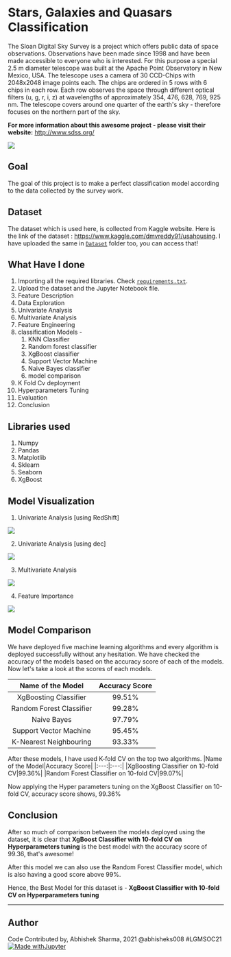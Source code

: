 # Stars, Galaxies and Quasars Classification
The Sloan Digital Sky Survey is a project which offers public data of space observations. Observations have been made since 1998 and have been made accessible to everyone who is interested. 
For this purpose a special 2.5 m diameter telescope was built at the Apache Point Observatory in New Mexico, USA. The telescope uses a camera of 30 CCD-Chips with 2048x2048 image points each. The chips are ordered in 5 rows with 6 chips in each row. Each row observes the space through different optical filters (u, g, r, i, z) at wavelengths of approximately 354, 476, 628, 769, 925 nm.
The telescope covers around one quarter of the earth's sky - therefore focuses on the northern part of the sky.

**For more information about this awesome project - please visit their website:** http://www.sdss.org/

![](https://github.com/abhisheks008/ML-ProjectKart/blob/patch-23/Stars%2C%20Galaxies%20and%20Quasars%20Classification/Images/star4.jpg)

## Goal
The goal of this project is to make a perfect classification model according to the data collected by the survey work.

## Dataset
The dataset which is used here, is collected from Kaggle website. Here is the link of the dataset : https://www.kaggle.com/dmvreddy91/usahousing. I have uploaded the same in [`Dataset`](https://github.com/abhisheks008/ML-ProjectKart/tree/patch-23/Stars%2C%20Galaxies%20and%20Quasars%20Classification/Dataset) folder too, you can access that!

## What Have I done
1. Importing all the required libraries. Check [`requirements.txt`](https://github.com/abhisheks008/ML-ProjectKart/blob/patch-23/Stars%2C%20Galaxies%20and%20Quasars%20Classification/requirements.txt).
2. Upload the dataset and the Jupyter Notebook file.
3. Feature Description
4. Data Exploration
5. Univariate Analysis
6. Multivariate Analysis
7. Feature Engineering
8. classification Models -
    1. KNN Classifier
    2. Random forest classifier
    3. XgBoost classifier
    4. Support Vector Machine
    5. Naive Bayes classifier
    6. model comparison
9. K Fold Cv deployment
10. Hyperparameters Tuning
11. Evaluation
12. Conclusion

## Libraries used
1. Numpy
2. Pandas
3. Matplotlib
4. Sklearn
5. Seaborn
6. XgBoost

## Model Visualization
1. Univariate Analysis [using RedShift]

![](https://github.com/abhisheks008/ML-ProjectKart/blob/patch-23/Stars%2C%20Galaxies%20and%20Quasars%20Classification/Images/star1.png)

2. Univariate Analysis [using dec]

![](https://github.com/abhisheks008/ML-ProjectKart/blob/patch-23/Stars%2C%20Galaxies%20and%20Quasars%20Classification/Images/star2.png)

3. Multivariate Analysis

![](https://github.com/abhisheks008/ML-ProjectKart/blob/patch-23/Stars%2C%20Galaxies%20and%20Quasars%20Classification/Images/star3.png)

4. Feature Importance

![](https://github.com/abhisheks008/ML-ProjectKart/blob/patch-23/Stars%2C%20Galaxies%20and%20Quasars%20Classification/Images/star4.png)

## Model Comparison
We have deployed five machine learning algorithms and every algorithm is deployed successfully without any hesitation. We have checked the accuracy of the models based on the accuracy score of each of the models. Now let's take a look at the scores of each models.

|Name of the Model|Accuracy Score|
|:---:|:---:|
|XgBoosting Classifier|99.51%|
|Random Forest Classifier|99.28%|
|Naive Bayes|97.79%|
|Support Vector Machine|95.45%|
|K-Nearest Neighbouring|93.33%|

After these models, I have used K-fold CV on the top two algorithms.
|Name of the Model|Accuracy Score|
|:---:|:---:|
|XgBoosting Classifier on 10-fold CV|99.36%|
|Random Forest Classifier on 10-fold CV|99.07%|

Now applying the Hyper parameters tuning on the XgBoost Classifier on 10-fold CV, accuracy score shows, 99.36%

## Conclusion
After so much of comparison between the models deployed using the dataset, it is clear that **XgBoost Classifier with 10-fold CV on Hyperparameters tuning** is the best model with the accuracy score of 99.36, that's awesome!

After this model we can also use the Random Forest Classifier model, which is also having a good score above 99%.

Hence, the Best Model for this dataset is - **XgBoost Classifier with 10-fold CV on Hyperparameters tuning**

**********************************************

## Author
Code Contributed by, Abhishek Sharma, 2021 @abhisheks008 #LGMSOC21
[![Made withJupyter](https://img.shields.io/badge/Made%20with-Jupyter-orange?style=for-the-badge&logo=Jupyter)](https://jupyter.org/try)

